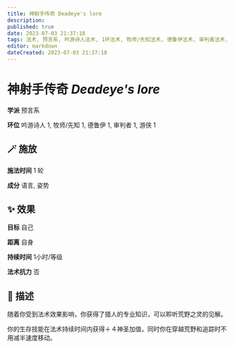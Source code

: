 ```yaml
---
title: 神射手传奇 Deadeye's lore
description: 
published: true
date: 2023-07-03 21:37:18
tags: 法术, 预言系, 吟游诗人法术, 1环法术, 牧师/先知法术, 德鲁伊法术, 审判者法术, 游侠法术
editor: markdown
dateCreated: 2023-07-03 21:37:18
---
```


# **神射手传奇** *Deadeye's lore*

**学派** 预言系 

**环位** 吟游诗人 1, 牧师/先知 1, 德鲁伊 1, 审判者 1, 游侠 1

## 🪄 施放

**施法时间** 1 轮

**成分** 语言, 姿势

## ✨ 效果 

**目标** 自己 

**距离** 自身  

**持续时间** 1小时/等级 

**法术抗力** 否

## 📖 描述

随着你受到法术效果影响，你获得了猎人的专业知识，可以聆听荒野之灵的见解。

你的生存技能在法术持续时间内获得＋４神圣加值，同时你在穿越荒野和追踪时不用减半速度移动。
    